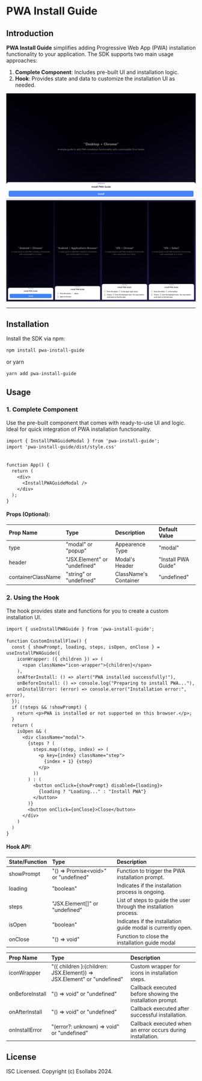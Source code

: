 # PWA Install Guide

## Introduction

**PWA Install Guide** simplifies adding Progressive Web App (PWA) installation functionality to your application. The SDK supports two main usage approaches:

1. **Complete Component**: Includes pre-built UI and installation logic.
2. **Hook**: Provides state and data to customize the installation UI as needed.

![desktop_chrome](https://raw.githubusercontent.com/esollabs/pwa-install-guide/refs/heads/dev/public/desktop_chrome.png)
![display](https://raw.githubusercontent.com/esollabs/pwa-install-guide/refs/heads/dev/public/display.png)

---

## Installation

Install the SDK via npm:

```bash
npm install pwa-install-guide
```

or yarn

```bash
yarn add pwa-install-guide
```

## Usage

### 1. Complete Component

Use the pre-built component that comes with ready-to-use UI and logic. Ideal for quick integration of PWA installation functionality.

```tsx
import { InstallPWAGuideModal } from 'pwa-install-guide';
import 'pwa-install-guide/dist/style.css'


function App() {
  return (
    <div>
      <InstallPWAGuideModal />
    </div>
  );
}
```

#### Props (Optional):

| Prop Name          | Type                         | Description           | Default Value       |
| :----------------- | :--------------------------- | :-------------------- | :------------------ |
| type               | "modal" or "popup"           | Appearence Type       | "modal"             |
| header             | "JSX.Element" or "undefined" | Modal's Header        | "Install PWA Guide" |
| containerClassName | "string" or "undefined"      | ClassName's Container | "undefined"         |

### 2. Using the Hook

The hook provides state and functions for you to create a custom installation UI.

```tsx
import { useInstallPWAGuide } from 'pwa-install-guide';

function CustomInstallFlow() {
  const { showPrompt, loading, steps, isOpen, onClose } = useInstallPWAGuide({
    iconWrapper: ({ children }) => (
      <span className="icon-wrapper">{children}</span>
    ),
    onAfterInstall: () => alert("PWA installed successfully!"),
    onBeforeInstall: () => console.log("Preparing to install PWA..."),
    onInstallError: (error) => console.error("Installation error:", error),
  });
  if (!steps && !showPrompt) {
    return <p>PWA is installed or not supported on this browser.</p>;
  }
  return (
    isOpen && (
      <div className="modal">
        {steps ? (
          steps.map((step, index) => (
            <p key={index} className="step">
              {index + 1} {step}
            </p>
          ))
        ) : (
          <button onClick={showPrompt} disabled={loading}>
            {loading ? "Loading..." : "Install PWA"}
          </button>
        )}
        <button onClick={onClose}>Close</button>
      </div>
    )
  )
}
```

#### Hook API:

| State/Function | Type                                       | Description                                                       |
| :------------- | :----------------------------------------- | :---------------------------------------------------------------- |
| showPrompt     | "() => Promise&lt;void&gt;" or "undefined" | Function to trigger the PWA installation prompt.                  |
| loading        | "boolean"                                  | Indicates if the installation process is ongoing.                 |
| steps          | "JSX.Element[]" or "undefined"             | List of steps to guide the user through the installation process. |
| isOpen         | "boolean"                                  | Indicates if the installation guide modal is currently open.      |
| onClose        | "() => void"                               | Function to close the installation guide modal                    |

| Prop Name       | Type                                                                   | Description                                                 |
| :-------------- | :--------------------------------------------------------------------- | :---------------------------------------------------------- |
| iconWrapper     | "({ children }:{children: JSX.Element}) => JSX.Element" or "undefined" | Custom wrapper for icons in installation steps.             |
| onBeforeInstall | "() => void" or "undefined"                                            | Callback executed before showing the installation prompt.   |
| onAfterInstall  | "() => void" or "undefined"                                            | Callback executed after successful installation.            |
| onInstallError  | "(error?: unknown) => void" or "undefined"                             | Callback executed when an error occurs during installation. |

## License

ISC Licensed. Copyright (c) Esollabs 2024.
